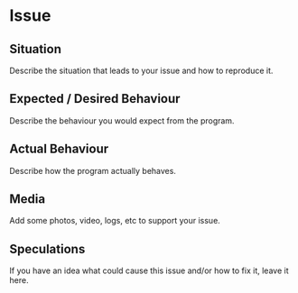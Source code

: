 # Issue
## Situation

Describe the situation that leads to your issue and how to reproduce it.


## Expected / Desired Behaviour

Describe the behaviour you would expect from the program.


## Actual Behaviour

Describe how the program actually behaves.


## Media

Add some photos, video, logs, etc to support your issue.


## Speculations

If you have an idea what could cause this issue and/or how to fix it, leave it here.

